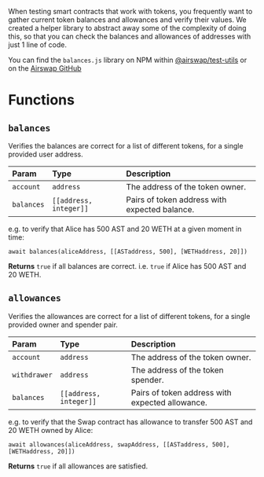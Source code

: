 When testing smart contracts that work with tokens, you frequently want to gather current token balances and allowances and verify their values. We created a helper library to abstract away some of the complexity of doing this, so that you can check the balances and allowances of addresses with just 1 line of code.

You can find the `balances.js` library on NPM within [@airswap/test-utils](https://www.npmjs.com/package/@airswap/test-utils) or on the [Airswap GitHub](https://github.com/airswap/airswap-protocols/blob/master/utils/test-utils/src/balances.js)

# Functions

## `balances`

Verifies the balances are correct for a list of different tokens, for a single provided user address.

| Param      | Type                  | Description                                   |
| :--------- | :-------------------- | :-------------------------------------------- |
| `account`  | `address`             | The address of the token owner.               | 
| `balances` | `[[address, integer]]`| Pairs of token address with expected balance. |

e.g. to verify that Alice has 500 AST and 20 WETH at a given moment in time:

`await balances(aliceAddress, [[ASTaddress, 500], [WETHaddress, 20]])`

**Returns** `true` if all balances are correct. i.e. `true` if Alice has 500 AST and 20 WETH.

## `allowances`

Verifies the allowances are correct for a list of different tokens, for a single provided owner and spender pair.

| Param        | Type                  | Description                                     |
| :----------- | :-------------------- | :---------------------------------------------- |
| `account`    | `address`             | The address of the token owner.                 | 
| `withdrawer` | `address`             | The address of the token spender.               | 
| `balances`   | `[[address, integer]]`| Pairs of token address with expected allowance. |

e.g. to verify that the Swap contract has allowance to transfer 500 AST and 20 WETH owned by Alice:

`await allowances(aliceAddress, swapAddress, [[ASTaddress, 500], [WETHaddress, 20]])`

**Returns** `true` if all allowances are satisfied.
